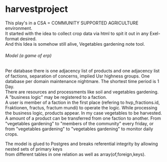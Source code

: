 # harvestproject
This play's in a CSA = COMMUNITY SUPPORTED AGRICULTURE environment.<br>
It started with the idea to collect crop data via html to spit it out in any Exel-format desired.<br>
And this Idea is somehow still alive, Vegetables gardening note tool.<br>
###### Model (a game of erp)
Per database there is one adjacency list of products and one adjacency list of factions, separation of concerns, 
implied Usr highness groups. One database per domain maintenance nightmare. The shortest time period is 1 Day.<br>
There are resources and processments like soil and vegetables gardening. A "business logic" may be registered to a faction.<br>
A user is member of a faction in the first place (refering to hvp_fractions.id, Fraktionen, fractus, fractum mundi) to operate the logic. While processing the business logic, products appear. In my case vegetables to be harvested.<br>
A amount of a product can be transferred from one faction to another. From "vegetables gardening" to "members of the community" every friday, or from "vegetables gardening" to "vegetables gardening" to monitor daily crops.

The  model is glued to Postgres and breaks referential integrity by allowing nested sets of primary keys<br>
from different tables in one relation as well as array(of,foreign,keys).<br>


